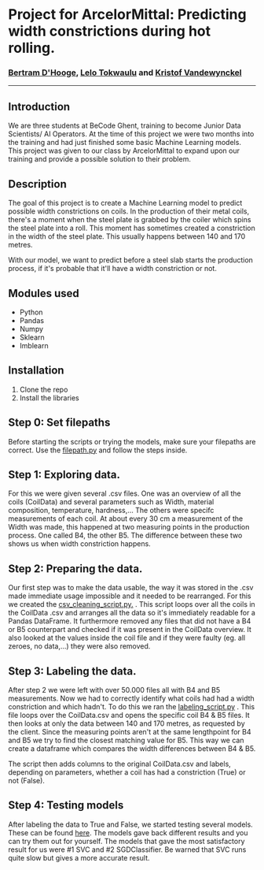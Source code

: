# Project for ArcelorMittal: Predicting width constrictions during hot rolling.
### [Bertram D'Hooge](https://github.com/BertramDHooge), [Lelo Tokwaulu](https://github.com/lelotok) and [Kristof Vandewynckel](https://github.com/KristofVandewynckel)
--------------------------------------------------------------------------------------

## Introduction

We are three students at BeCode Ghent, training to become Junior Data Scientists/ AI Operators. At the time of this project we were two months into the training and had just finished some basic Machine Learning models. This project was given to our class by ArcelorMittal to expand upon our training and provide a possible solution to their problem.

## Description

The goal of this project is to create a Machine Learning model to predict possible width constrictions on coils. In the production of their metal coils, there's a moment when the steel plate is grabbed by the coiler which spins the steel plate into a roll. This moment has sometimes created a constriction in the width of the steel plate. This usually happens between 140 and 170 metres. 

With our model, we want to predict before a steel slab starts the production process, if it's probable that it'll have a width constriction or not.

## Modules used

- Python
- Pandas
- Numpy
- Sklearn
- Imblearn

## Installation

1. Clone the repo
2. Install the libraries

## Step 0: Set filepaths

Before starting the scripts or trying the models, make sure your filepaths are correct. Use the [filepath.py](https://github.com/lelotok/Arcelor_Mittal_ML_prjct/blob/main/labeling_script.py) and follow the steps inside.

## Step 1: Exploring data.

For this we were given several .csv files. One was an overview of all the coils (CoilData) and several parameters such as Width, material composition, temperature, hardness,...
The others were specifc measurements of each coil. At about every 30 cm a measurement of the Width was made, this happened at two measuring points in the production process. One called B4, the other B5. The difference between these two shows us when width constriction happens.

## Step 2: Preparing the data.

Our first step was to make the data usable, the way it was stored in the .csv made immediate usage impossible and it needed to be rearranged. For this we created the [csv_cleaning_script.py.](https://github.com/lelotok/Arcelor_Mittal_ML_prjct/blob/main/csv_cleaning_script.py) . This script loops over all the coils in the CoilData .csv and arranges all the data so it's immediately readable for a Pandas DataFrame. It furthermore removed any files that did not have a B4 or B5 counterpart and checked if it was present in the CoilData overview. It also looked at the values inside the coil file and if they were faulty (eg. all zeroes, no data,...) they were also removed.

## Step 3: Labeling the data.

After step 2 we were left with over 50.000 files all with B4 and B5 measurements. Now we had to correctly identify what coils had had a width constriction and which hadn't. To do this we ran the [labeling_script.py](https://github.com/lelotok/Arcelor_Mittal_ML_prjct/blob/main/labeling_script.py) . This file loops over the CoilData.csv and opens the specific coil B4 & B5 files. It then looks at only the data between 140 and 170 metres, as requested by the client. Since the measuring points aren't at the same lengthpoint for B4 and B5 we try to find the closest matching value for B5. This way we can create a dataframe which compares the width differences between B4 & B5.

The script then adds columns to the original CoilData.csv and labels, depending on parameters, whether a coil has had a constriction (True) or not (False). 

## Step 4: Testing models

After labeling the data to True and False, we started testing several models. These can be found [here](https://github.com/lelotok/Arcelor_Mittal_ML_prjct). The models gave back different results and you can try them out for yourself. The models that gave the most satisfactory result for us were #1 SVC and #2 SGDClassifier. Be warned that SVC runs quite slow but gives a more accurate result.
